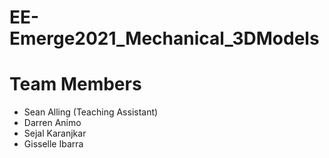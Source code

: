 # EE-Emerge2021_Mechanical_3DModels

# Team Members
* Sean Alling (Teaching Assistant)
* Darren Animo
* Sejal Karanjkar
* Gisselle Ibarra
